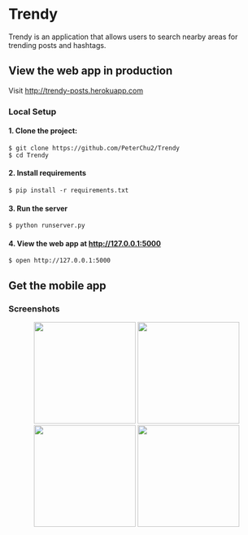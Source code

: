 # Trendy

Trendy is an application that allows users to search nearby areas for trending posts and hashtags.

## View the web app in production

Visit http://trendy-posts.herokuapp.com

### Local Setup

#### 1. Clone the project:

    $ git clone https://github.com/PeterChu2/Trendy
    $ cd Trendy

#### 2. Install requirements
    $ pip install -r requirements.txt

#### 3. Run the server
    $ python runserver.py

#### 4. View the web app at http://127.0.0.1:5000
    $ open http://127.0.0.1:5000


## Get the mobile app

### Screenshots

<div align="center">
<img src="https://raw.githubusercontent.com/PeterChu2/Tweet-Offline/master/promo_pics/map.png" width="200px">
<img src="https://raw.githubusercontent.com/PeterChu2/Tweet-Offline/master/promo_pics/twitter_list.png" width="200px"/>
<img src="https://raw.githubusercontent.com/PeterChu2/Tweet-Offline/master/promo_pics/tinstagram_list.png" width="200px" />
<img src="https://raw.githubusercontent.com/PeterChu2/Tweet-Offline/master/promo_pics/list_detail.png" width="200px" />
</div>
